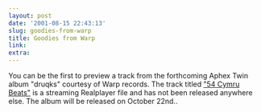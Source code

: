 ```yaml
---
layout: post
date: '2001-08-15 22:43:13'
slug: goodies-from-warp
title: Goodies from Warp
link: 
extra: 
---
```


You can be the first to preview a track from the forthcoming Aphex Twin album "druqks" courtesy of Warp records. The track titled ["54 Cymru Beats"](http://easylink.playstream.com/warpstream/01.rm) is a streaming Realplayer file and has not been released anywhere else. The album will be released on October 22nd..